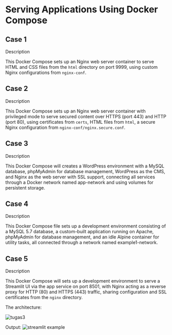# Serving Applications Using Docker Compose

## Case 1

Description

This Docker Compose sets up an Nginx web server container to serve HTML and CSS files from the `html` directory on port 9999, using custom Nginx configurations from `nginx-conf`.

## Case 2

Description

This Docker Compose sets up an Nginx web server container with privileged mode to serve secured content over HTTPS (port 443) and HTTP (port 80), using certificates from `certs`, HTML files from `html`, a secure Nginx configuration from `nginx-conf/nginx.secure.conf`.

## Case 3

Description

This Docker Compose will creates a WordPress environment with a MySQL database, phpMyAdmin for database management, WordPress as the CMS, and Nginx as the web server with SSL support, connecting all services through a Docker network named app-network and using volumes for persistent storage.

## Case 4

Description

This Docker Compose file sets up a development environment consisting of a MySQL 5.7 database, a custom-built application running on Apache, phpMyAdmin for database management, and an idle Alpine container for utility tasks, all connected through a network named example1-network.

## Case 5

Description

This Docker Compose will sets up a development environment to serve a Streamlit UI via the app service on port 8501, with Nginx acting as a reverse proxy for HTTP (80) and HTTPS (443) traffic, sharing configuration and SSL certificates from the `nginx` directory.

The architecture:

![tugas3](https://github.com/user-attachments/assets/4a428854-d8e9-48e8-bef5-f2db2b21354c)

Output:
![streamlit example](https://github.com/user-attachments/assets/b53c2155-682d-468f-9cae-a05252b23e99)
